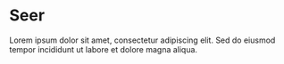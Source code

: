 # Seer

Lorem ipsum dolor sit amet, consectetur adipiscing elit. Sed do eiusmod tempor incididunt ut labore et dolore magna aliqua.
